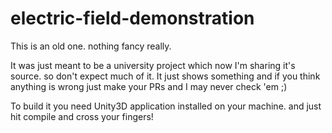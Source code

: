# electric-field-demonstration

This is an old one. nothing fancy really. 

It was just meant to be a university project which now I'm sharing it's source. so don't expect much of it.
It just shows something and if you think anything is wrong just make your PRs and I may never check 'em ;)

To build it you need Unity3D application installed on your machine. and just hit compile and cross your fingers!
